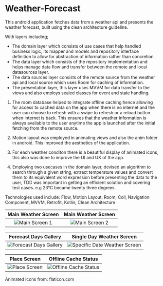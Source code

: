# Weather-Forecast
This android application fetches data from a weather api and presents the weather forecast, built using the clean architecture guideline.

With layers including;
 - The domain layer which consists of use cases that help handled business logic, its mapper and models and repository interface definition to allow for abstraction of information rather than concretion.
 - The data layer which consists of the repository implementation and helps manage data flow and transfer between the remote and local datasources layer.
 - The data sources layer consists of the remote source from the weather api and local source which uses Room for caching of information.
 - The presentation layer, this layer uses MVVM for data transfer to the views and also employs sealed classes for event and state handling.

1. The room database helped to integrate offline caching hence allowing for access to cached data on the app when there is no internet and the user can choose to refresh with a swipe to refresh or a reload button when internet is back. This ensures that the weather information is always available to the user anytime the app is launched after the initial fetching from the remote source.

2. Motion layout was employed in animating views and also the anim folder in android. This improved the aesthetics of the application.

3. For each weather conditon there is a beautiful display of animated icons, this also was done to improve the UI and UX of the app.

4. Employing two usecases in the domain layer, devised an algorithm to search through a given string, extract temperature values and convert them to its equivalent word expression before presenting the data to the user, TDD was important in getting an efficient solution and covering test cases. e.g 23°C became twenty three degrees.

Technologies used include: Flow, Motion Layout, Room, Coil, Navigation Component, MVVM, Retrofit, Kotlin, Clean Architecture

Main Weather Screen             |  Main Weather Screen
:-------------------------:|:-------------------------:
![Main Screen 1](https://user-images.githubusercontent.com/40584796/170474625-b5ae3716-ae15-4e58-ac6d-6856ef4675ff.jpg)|![Main Screen 2](https://user-images.githubusercontent.com/40584796/170474776-7868692b-d237-47a8-abc7-20271f67cf16.jpg)

Forecast Days Gallery             |  Single Day Weather Screen
:-------------------------:|:-------------------------:
![Forecast Days Gallery](https://user-images.githubusercontent.com/40584796/170475000-12deaf90-a887-426d-8a43-eacad4b4f47b.jpg)|![Specific Date Weather Screen](https://user-images.githubusercontent.com/40584796/170475127-9632949f-6c13-4528-a7fb-80cf6df15f9c.jpg)

Place Screen               | Offline Cache Status
:-------------------------:|:-------------------------:
![Place Screen](https://user-images.githubusercontent.com/40584796/170475352-d7455ca3-4444-4489-aee7-99e9a8c65855.jpg)|![Offline Cache Status](https://user-images.githubusercontent.com/40584796/170475528-42d9b62c-777a-46ba-9563-fe7344dd8850.jpg)

Animated icons from: flaticon.com














